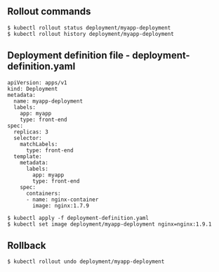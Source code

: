 ## Rollout commands
```
$ kubectl rollout status deployment/myapp-deployment
$ kubectl rollout history deployment/myapp-deployment
```
## Deployment definition file - deployment-definition.yaml
```
apiVersion: apps/v1
kind: Deployment
metadata:
  name: myapp-deployment
  labels:
    app: myapp
    type: front-end
spec:
  replicas: 3
  selector:
    matchLabels:
      type: front-end
  template:
    metadata:
      labels:
        app: myapp
        type: front-end
    spec:
      containers:
      - name: nginx-container
        image: nginx:1.7.9
```
```
$ kubectl apply -f deployment-definition.yaml
$ kubectl set image deployment/myapp-deployment nginx=nginx:1.9.1
```

## Rollback
```
$ kubectl rollout undo deployment/myapp-deployment
```